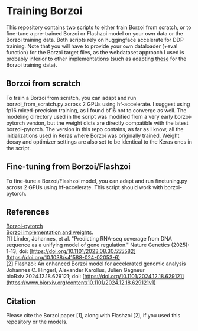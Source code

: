 # Training Borzoi

This repository contains two scripts to either train Borzoi from scratch, or to fine-tune a pre-trained Borzoi or Flashzoi model on your own data or the Borzoi training data. Both scripts rely on huggingface accelerate for DDP training.
Note that you will have to provide your own dataloader (+eval function) for the Borzoi target files, as the webdataset approach I used is probably inferior to other implementations (such as adapting [these](https://github.com/yangzhao1230/Enformer_Borzoi_Training_Pytorch/tree/main/dataloaders) for the Borzoi training data).

## Borzoi from scratch

To train a Borzoi from scratch, you can adapt and run borzoi_from_scratch.py across 2 GPUs using hf-accelerate. I suggest using fp16 mixed-precision training, as I found bf16 not to converge as well.
The modeling directory used in the script was modified from a very early borzoi-pytorch version, but the weight dicts are directly compatible with the latest borzoi-pytorch. The version in this repo contains, as far as I know, all the initializations used in Keras where Borzoi was originally trained. Weight decay and optimizer settings are also set to be identical to the Keras ones in the script.

## Fine-tuning from Borzoi/Flashzoi

To fine-tune a Borzoi/Flashzoi model, you can adapt and run finetuning.py across 2 GPUs using hf-accelerate. This script should work with borzoi-pytorch.

## References

[Borzoi-pytorch](https://github.com/johahi/borzoi-pytorch/)  
[Borzoi implementation and weights](https://github.com/calico/borzoi).  
<a id="1">[1]</a>
Linder, Johannes, et al. "Predicting RNA-seq coverage from DNA sequence as a unifying model of gene regulation." Nature Genetics (2025): 1-13; doi: [https://doi.org/10.1101/2023.08.30.555582](https://doi.org/10.1038/s41588-024-02053-6)  
<a id="2">[2]</a>
Flashzoi: An enhanced Borzoi model for accelerated genomic analysis  
Johannes C. Hingerl, Alexander Karollus, Julien Gagneur  
bioRxiv 2024.12.18.629121; doi: [https://doi.org/10.1101/2024.12.18.629121](https://www.biorxiv.org/content/10.1101/2024.12.18.629121v1)  

## Citation

Please cite the Borzoi paper [1], along with Flashzoi [2], if you used this repository or the models.
